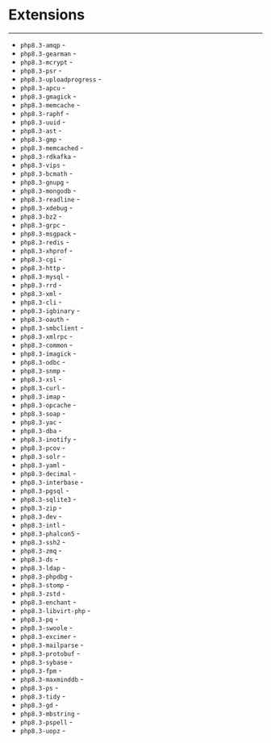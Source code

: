 # Extensions
***
- `php8.3-amqp` -
- `php8.3-gearman` -
- `php8.3-mcrypt` -
- `php8.3-psr` -
- `php8.3-uploadprogress` -
- `php8.3-apcu` -
- `php8.3-gmagick` -
- `php8.3-memcache` -
- `php8.3-raphf` -
- `php8.3-uuid` -
- `php8.3-ast` -
- `php8.3-gmp` -
- `php8.3-memcached` -
- `php8.3-rdkafka` -
- `php8.3-vips` -
- `php8.3-bcmath` -
- `php8.3-gnupg` -
- `php8.3-mongodb` -
- `php8.3-readline` -
- `php8.3-xdebug` -
- `php8.3-bz2` -
- `php8.3-grpc` -
- `php8.3-msgpack` -
- `php8.3-redis` -
- `php8.3-xhprof` -
- `php8.3-cgi` -
- `php8.3-http` -
- `php8.3-mysql` -
- `php8.3-rrd` -
- `php8.3-xml` -
- `php8.3-cli` -
- `php8.3-igbinary` -
- `php8.3-oauth` -
- `php8.3-smbclient` -
- `php8.3-xmlrpc` -
- `php8.3-common` -
- `php8.3-imagick` -
- `php8.3-odbc` -
- `php8.3-snmp` -
- `php8.3-xsl` -
- `php8.3-curl` -
- `php8.3-imap` -
- `php8.3-opcache` -
- `php8.3-soap` -
- `php8.3-yac` -
- `php8.3-dba` -
- `php8.3-inotify` -
- `php8.3-pcov` -
- `php8.3-solr` -
- `php8.3-yaml` -
- `php8.3-decimal` -
- `php8.3-interbase` -
- `php8.3-pgsql` -
- `php8.3-sqlite3` -
- `php8.3-zip` -
- `php8.3-dev` -
- `php8.3-intl` -
- `php8.3-phalcon5` -
- `php8.3-ssh2` -
- `php8.3-zmq` -
- `php8.3-ds` -
- `php8.3-ldap` -
- `php8.3-phpdbg` -
- `php8.3-stomp` -
- `php8.3-zstd` -
- `php8.3-enchant` -
- `php8.3-libvirt-php` -
- `php8.3-pq` -
- `php8.3-swoole` -         
- `php8.3-excimer` -
- `php8.3-mailparse` -
- `php8.3-protobuf` -
- `php8.3-sybase` -
- `php8.3-fpm` -
- `php8.3-maxminddb` -
- `php8.3-ps` -
- `php8.3-tidy` -
- `php8.3-gd` -
- `php8.3-mbstring` -
- `php8.3-pspell` -
- `php8.3-uopz` -